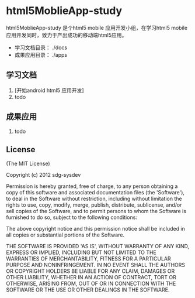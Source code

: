 html5MoblieApp-study
====================
html5MoblieApp-study 是个html5 mobile 应用开发小组，在学习html5 mobile 应用开发同时，致力于产出成功的移动端html5应用。
* 学习文档目录： ./docs
* 成果应用目录： ./apps

## 学习文档
1. [开始android html5 应用开发]
2. todo


## 成果应用
1. todo

## License

(The MIT License)

Copyright (c) 2012 sdg-sysdev

Permission is hereby granted, free of charge, to any person obtaining
a copy of this software and associated documentation files (the
'Software'), to deal in the Software without restriction, including
without limitation the rights to use, copy, modify, merge, publish,
distribute, sublicense, and/or sell copies of the Software, and to
permit persons to whom the Software is furnished to do so, subject to
the following conditions:

The above copyright notice and this permission notice shall be
included in all copies or substantial portions of the Software.

THE SOFTWARE IS PROVIDED 'AS IS', WITHOUT WARRANTY OF ANY KIND,
EXPRESS OR IMPLIED, INCLUDING BUT NOT LIMITED TO THE WARRANTIES OF
MERCHANTABILITY, FITNESS FOR A PARTICULAR PURPOSE AND NONINFRINGEMENT.
IN NO EVENT SHALL THE AUTHORS OR COPYRIGHT HOLDERS BE LIABLE FOR ANY
CLAIM, DAMAGES OR OTHER LIABILITY, WHETHER IN AN ACTION OF CONTRACT,
TORT OR OTHERWISE, ARISING FROM, OUT OF OR IN CONNECTION WITH THE
SOFTWARE OR THE USE OR OTHER DEALINGS IN THE SOFTWARE.